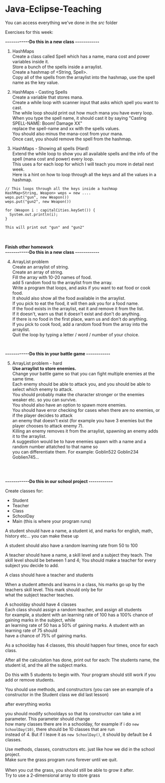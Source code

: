 ﻿# Java-Eclipse-Teaching

You can access everything we've done in the *src* folder

Exercises for this week:

**------------Do this in a new class ------------**

1. HashMaps<br/>
Create a class called Spell which has a name, mana cost and power variables inside it.<br/>
Store a bunch of the spells inside a arraylist.<br/>
Create a hashmap of <String, Spell>.<br/>
Copy all of the spells from the arraylist into the hashmap, use the spell name as the key value.<br/>

2. HashMaps - Casting Spells<br/>
Create a variable that stores mana.<br/>
Create a while loop with scanner input that asks which spell you want to cast.<br/>
The while loop should print out how much mana you have every loop.<br/>
When you type the spell name, it should cast it by saying "Casting SPELL-NAME: Boom! Damage XX"<br/>
replace the spell-name and xx with the spells values.<br/>
You should also minus the mana-cost from your mana.<br/>
Once cast, you should remove the spell from the hashmap.<br/>

3. HashMaps - Showing all spells (Hard) <br/>
Extend the while loop to show you all available spells and the info of the spell (mana cost and power) every loop.<br/>
This uses a for each loop for which I will teach you more in detail next week.<br/>
Here is a hint on how to loop through all the keys and all the values in a hashmap.<br/>
```
// This loops through all the keys inside a hashmap
HashMap<String, Weapon> weps = new ....
weps.put("gun", new Weapon())
weps.put("gun2", new Weapon())

for (Weapon i : capitalCities.keySet()) {
  System.out.println(i);
}

This will print out "gun" and "gun2"
```


<br/><br/>
**Finish other homework**
<br/>
**------------Do this in a new class ------------**

4. ArrayList problem<br/>
Create an arraylist of string.<br/>
Create an array of string.<br/>
Fill the array with 10-20 names of food.<br/>
add 5 random food to the arraylist from the array.<br/>
Write a program that loops, and asks if you want to eat food or cook food.<br/>
It should also show all the food available in the arraylist.<br/>
If you pick to eat the food, it will then ask you for a food name.<br/>
If the food exists in the arraylist, eat it and remove it from the list.<br/>
If it doesn't, warn us that it doesn't exist and don't do anything.<br/>
If there is no food in the first place, warn us and don't do anything.<br/>
If you pick to cook food, add a random food from the array into the arraylist.<br/>
Quit the loop by typing a letter / word / number of your choice.<br/>
<br/>

**------------Do this in your battle game ------------**

5. ArrayList problem - hard<br/>
**Use arraylist to store enemies.**<br/>
Change your battle game so that you can fight multiple enemies at the same time.<br/>
Each enemy should be able to attack you, and you should be able to select which enemy to attack.<br/>
You should probably make the character stronger or the enemies weaker etc. so you can survive.<br/>
You should also have an option to spawn more enemies. <br/>
You should have error checking for cases when there are no enemies, or if the player decides to attack<br/>
an enemy that doesn't exist (for example you have 3 enemies but the player chooses to attack enemy 7).<br/>
Killing an enemy removes it from the arraylist, spawning an enemy adds it to the arraylist.<br/>
A suggestion would be to have enemies spawn with a name and a random number attatched to that name so<br/>
you can differentiate them. For example: Goblin522 Goblin234 Goblien745...<br/>



<br/><br/>


**------------Do this in our school project ------------**

Create classes for:
- Student
- Teacher
- Class
- SchoolDay
- Main (this is where your program runs)

A student should have a name, a student id, and marks for english, math, history etc... you can make these up<br/>

A student should also have a random learning rate from 50 to 100<br/>

A teacher should have a name, a skill level and a subject they teach.
The skill level should be between 1 and 4;
You should make a teacher for every subject you decide to add.

A class should have a teacher and students

When a student attends and learns in a class, his marks go up by the teachers skill level. This mark should only be for<br/>
what the subject teacher teaches.

A schoolday should have 4 classes<br/>
Each class should assign a random teacher, and assign all students<br/>
for example, a student with an learning rate of 100 has a 100% chance of gaining marks in the subject, while<br/>
an learning rate of 50 has a 50% of gaining marks. A student with an learning rate of 75 should<br/>
have a chance of 75% of gaining marks.

As a schoolday has 4 classes, this should happen four times, once for each class.

After all the calculation has done, print out for each:
The students name, the student id, and the all the subject marks.

Do this with 5 students to begin with. 
Your program should still work if you add or remove students.

You should use methods, and constructors (you can see an example of a constructor in the Student class we did last lesson)

after everything works

you should modify schooldays so that its constructor can take a int parameter. This parameter should change<br/>
how many classes there are in a schoolday, for example if i do ```new SchoolDay(10)```, there should be 10 classes that are run<br/>
instead of 4. But if I leave it as ```new SchoolDay()```, it should by default be 4 classes.


Use methods, classes, constructors etc. just like how we did in the school project.<br/>
Make sure the grass program runs forever until we quit.<br/><br/>
When you cut the grass, you should still be able to grow it after.<br/>
Try to use a 2-dimensional array to store grass<br/>
